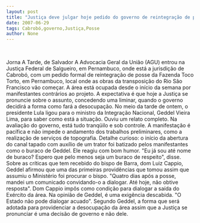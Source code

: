 ```yaml
---
layout: post
title: "Justiça deve julgar hoje pedido do governo de reintegração de posse em Cabrobó"
date: 2007-06-29
tags: Cabrobó,governo,Justiça,Posse
author: None
---
```


&nbsp;

Jorna A Tarde, de Salvador
A Advocacia Geral da Uni&atilde;o (AGU) entrou na Justi&ccedil;a Federal de Salgueiro, em Pernambuco, onde est&aacute; a jurisdi&ccedil;&atilde;o de Cabrob&oacute;, com um pedido formal de reintegra&ccedil;&atilde;o de posse da Fazenda Toco Torto, em Pernambuco, local onde as obras da transposi&ccedil;&atilde;o do Rio S&atilde;o Francisco v&atilde;o come&ccedil;ar. A &aacute;rea est&aacute; ocupada desde o in&iacute;cio da semana por manifestantes contr&aacute;rios ao projeto.
A expectativa &eacute; que hoje a Justi&ccedil;a se pronuncie sobre o assunto, concedendo uma liminar, quando o governo decidir&aacute; a forma como far&aacute; a desocupa&ccedil;&atilde;o.
No meio da tarde de ontem, o presidente Lula ligou para o ministro da Integra&ccedil;&atilde;o Nacional, Geddel Vieira Lima, para saber como est&aacute; a situa&ccedil;&atilde;o. Ouviu um relato completo.
Na avalia&ccedil;&atilde;o do governo, est&aacute; tudo tranq&uuml;ilo e sob controle. A manifesta&ccedil;&atilde;o &eacute; pac&iacute;fica e n&atilde;o impede o andamento dos trabalhos preliminares, como a realiza&ccedil;&atilde;o de servi&ccedil;os de topografia.
Detalhe curioso: o in&iacute;cio da abertura do canal tapado com aux&iacute;lio de um trator foi batizado pelos manifestantes como o buraco de Geddel. Ele reagiu com bom humor.
&quot;Eu j&aacute; sou at&eacute; nome de buraco? Espero que pelo menos seja um buraco de respeito&quot;, disse. Sobre as cr&iacute;ticas que tem recebido do bispo de Barra, dom Luiz Cappio, Geddel afirmou que uma das primeiras provid&ecirc;ncias que tomou assim que assumiu o Minist&eacute;rio foi procurar o bispo. &quot;Quatro dias ap&oacute;s a posse, mandei um comunicado convidando-o a dialogar. At&eacute; hoje, n&atilde;o obtive resposta&quot;.
Dom Cappio imp&ocirc;s como condi&ccedil;&atilde;o para dialogar a sa&iacute;da do Ex&eacute;rcito da &aacute;rea. Na opini&atilde;o de Geddel, &eacute; uma exig&ecirc;ncia descabida. &quot;O Estado n&atilde;o pode dialogar acuado&quot;.
Segundo Geddel, a forma que ser&aacute; adotada para providenciar a desocupa&ccedil;&atilde;o da &aacute;rea assim que a Justi&ccedil;a se pronunciar &eacute; uma decis&atilde;o de governo e n&atilde;o dele. 